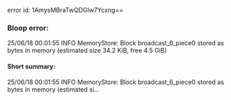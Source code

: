 error id: 1AmysMBraTwQDGlw7Ycxng==
### Bloop error:

25/06/18 00:01:55 INFO MemoryStore: Block broadcast_6_piece0 stored as bytes in memory (estimated size 34.2 KiB, free 4.5 GiB)
#### Short summary: 

25/06/18 00:01:55 INFO MemoryStore: Block broadcast_6_piece0 stored as bytes in memory (estimated si...